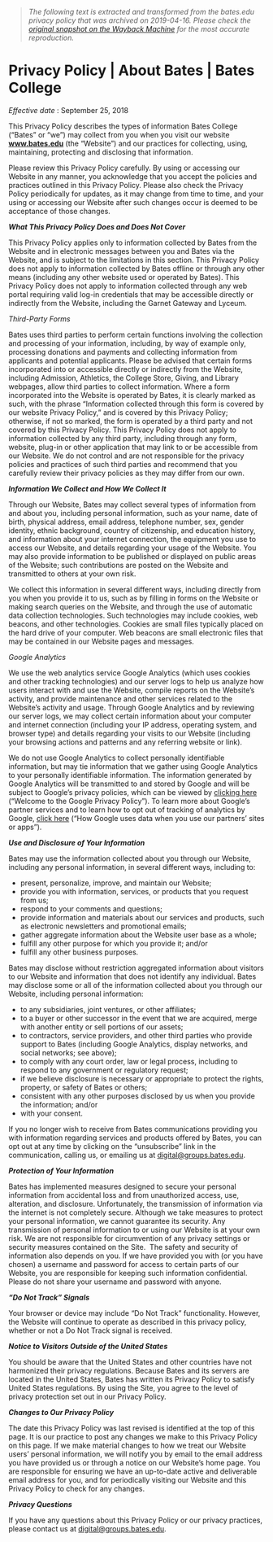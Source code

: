 > *The following text is extracted and transformed from the bates.edu privacy policy that was archived on 2019-04-16. Please check the [original snapshot on the Wayback Machine](https://web.archive.org/web/20190416143149id_/https%3A//www.bates.edu/about/privacy) for the most accurate reproduction.*

# Privacy Policy | About Bates | Bates College

_Effective date_ : September 25, 2018

This Privacy Policy describes the types of information Bates College (“Bates” or “we”) may collect from you when you visit our website **www.bates.edu** (the “Website”) and our practices for collecting, using, maintaining, protecting and disclosing that information.

Please review this Privacy Policy carefully. By using or accessing our Website in any manner, you acknowledge that you accept the policies and practices outlined in this Privacy Policy. Please also check the Privacy Policy periodically for updates, as it may change from time to time, and your using or accessing our Website after such changes occur is deemed to be acceptance of those changes.

**_What This Privacy Policy Does and Does Not Cover_**

This Privacy Policy applies only to information collected by Bates from the Website and in electronic messages between you and Bates via the Website, and is subject to the limitations in this section. This Privacy Policy does not apply to information collected by Bates offline or through any other means (including any other website used or operated by Bates). This Privacy Policy does not apply to information collected through any web portal requiring valid log-in credentials that may be accessible directly or indirectly from the Website, including the Garnet Gateway and Lyceum.

_Third-Party Forms_

Bates uses third parties to perform certain functions involving the collection and processing of your information, including, by way of example only, processing donations and payments and collecting information from applicants and potential applicants. Please be advised that certain forms incorporated into or accessible directly or indirectly from the Website, including Admission, Athletics, the College Store, Giving, and Library webpages, allow third parties to collect information. Where a form incorporated into the Website is operated by Bates, it is clearly marked as such, with the phrase “Information collected through this form is covered by our website Privacy Policy,” and is covered by this Privacy Policy; otherwise, if not so marked, the form is operated by a third party and not covered by this Privacy Policy. This Privacy Policy does not apply to information collected by any third party, including through any form, website, plug-in or other application that may link to or be accessible from our Website. We do not control and are not responsible for the privacy policies and practices of such third parties and recommend that you carefully review their privacy policies as they may differ from our own.

**_Information We Collect and How We Collect It_**

Through our Website, Bates may collect several types of information from and about you, including personal information, such as your name, date of birth, physical address, email address, telephone number, sex, gender identity, ethnic background, country of citizenship, and education history, and information about your internet connection, the equipment you use to access our Website, and details regarding your usage of the Website. You may also provide information to be published or displayed on public areas of the Website; such contributions are posted on the Website and transmitted to others at your own risk.

We collect this information in several different ways, including directly from you when you provide it to us, such as by filling in forms on the Website or making search queries on the Website, and through the use of automatic data collection technologies. Such technologies may include cookies, web beacons, and other technologies. Cookies are small files typically placed on the hard drive of your computer. Web beacons are small electronic files that may be contained in our Website pages and messages.

_Google Analytics_

We use the web analytics service Google Analytics (which uses cookies and other tracking technologies) and our server logs to help us analyze how users interact with and use the Website, compile reports on the Website’s activity, and provide maintenance and other services related to the Website’s activity and usage. Through Google Analytics and by reviewing our server logs, we may collect certain information about your computer and internet connection (including your IP address, operating system, and browser type) and details regarding your visits to our Website (including your browsing actions and patterns and any referring website or link).

We do not use Google Analytics to collect personally identifiable information, but may tie information that we gather using Google Analytics to your personally identifiable information. The information generated by Google Analytics will be transmitted to and stored by Google and will be subject to Google’s privacy policies, which can be viewed by [clicking here](http://www.google.com/policies/privacy) (“Welcome to the Google Privacy Policy”). To learn more about Google’s partner services and to learn how to opt out of tracking of analytics by Google, [click here](https://www.google.com/policies/privacy/partners/) (“How Google uses data when you use our partners’ sites or apps”).

**_Use and Disclosure of Your Information_**

Bates may use the information collected about you through our Website, including any personal information, in several different ways, including to:

  * present, personalize, improve, and maintain our Website;
  * provide you with information, services, or products that you request from us;
  * respond to your comments and questions;
  * provide information and materials about our services and products, such as electronic newsletters and promotional emails;
  * gather aggregate information about the Website user base as a whole;
  * fulfill any other purpose for which you provide it; and/or
  * fulfill any other business purposes.



Bates may disclose without restriction aggregated information about visitors to our Website and information that does not identify any individual. Bates may disclose some or all of the information collected about you through our Website, including personal information:

  * to any subsidiaries, joint ventures, or other affiliates;
  * to a buyer or other successor in the event that we are acquired, merge with another entity or sell portions of our assets;
  * to contractors, service providers, and other third parties who provide support to Bates (including Google Analytics, display networks, and social networks; see above);
  * to comply with any court order, law or legal process, including to respond to any government or regulatory request;
  * if we believe disclosure is necessary or appropriate to protect the rights, property, or safety of Bates or others;
  * consistent with any other purposes disclosed by us when you provide the information; and/or
  * with your consent.



If you no longer wish to receive from Bates communications providing you with information regarding services and products offered by Bates, you can opt out at any time by clicking on the “unsubscribe” link in the communication, calling us, or emailing us at [digital@groups.bates.edu](mailto:digital@groups.bates.edu).

**_Protection of Your Information_**

Bates has implemented measures designed to secure your personal information from accidental loss and from unauthorized access, use, alteration, and disclosure. Unfortunately, the transmission of information via the internet is not completely secure. Although we take measures to protect your personal information, we cannot guarantee its security. Any transmission of personal information to or using our Website is at your own risk. We are not responsible for circumvention of any privacy settings or security measures contained on the Site.  The safety and security of information also depends on you. If we have provided you with (or you have chosen) a username and password for access to certain parts of our Website, you are responsible for keeping such information confidential. Please do not share your username and password with anyone.

**_“Do Not Track” Signals_**

Your browser or device may include “Do Not Track” functionality. However, the Website will continue to operate as described in this privacy policy, whether or not a Do Not Track signal is received.

**_Notice to Visitors Outside of the United States_**

You should be aware that the United States and other countries have not harmonized their privacy regulations. Because Bates and its servers are located in the United States, Bates has written its Privacy Policy to satisfy United States regulations. By using the Site, you agree to the level of privacy protection set out in our Privacy Policy.

**_Changes to Our Privacy Policy_**

The date this Privacy Policy was last revised is identified at the top of this page. It is our practice to post any changes we make to this Privacy Policy on this page. If we make material changes to how we treat our Website users’ personal information, we will notify you by email to the email address you have provided us or through a notice on our Website’s home page. You are responsible for ensuring we have an up-to-date active and deliverable email address for you, and for periodically visiting our Website and this Privacy Policy to check for any changes.

**_Privacy Questions_**

If you have any questions about this Privacy Policy or our privacy practices, please contact us at [digital@groups.bates.edu](mailto:digital@groups.bates.edu).
